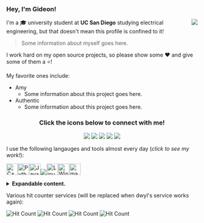 ### Hey, I'm Gideon! <img src="https://cultofthepartyparrot.com/parrots/hd/opensourceparrot.gif" height="16px"/>

<img src="https://github-readme-stats.vercel.app/api?username=gideontong&show_icons=true&hide_border=true" align="right"/>

I'm a 🎓 university student at **UC San Diego** studying electrical engineering, but that doesn't mean this profile is confined to it!

> Some information about myself goes here.

I work hard on my open source projects, so please show some ♥ and give some of them a ⭐!

My favorite ones include:

* Amy
  * Some information about this project goes here.
* Authentic
  * Some information about this project goes here.

<h3 align="center">
    Click the icons below to connect with me!
</h3>

<p align="center">
    <a href="https://gideontong.com" target="_blank"><img src="https://img.icons8.com/bubbles/50/000000/domain.png"/></a>
    <a href="https://www.linkedin.com/in/gideontong" target="_blank"><img src="https://img.icons8.com/bubbles/50/000000/linkedin.png"/></a>
    <a href="https://twitter.com/gideontong" target="_blank"><img src="https://img.icons8.com/bubbles/50/000000/twitter.png"/></a>
    <a href="https://youtube.com/funnygid123" target="_blank"><img src="https://img.icons8.com/bubbles/50/000000/youtube.png"/></a>
    <a href="https://patreon.com/gideontong" target="_blank"><img src="https://img.icons8.com/bubbles/50/000000/patreon.png"/></a>
</p>

I use the following langauges and tools almost every day (*click to see my work!*):

<a href="https://github.com/gideontong?tab=repositories&q=&type=&language=c"><img src="https://img.icons8.com/ios/50/000000/c-plus-plus-logo.png" alt="C++" width="30px"/></a><a href="https://github.com/gideontong?tab=repositories&q=&type=&language=python"><img src="https://img.icons8.com/ios/50/000000/python.png" alt="Python" width="30px"/></a><a href="https://github.com/gideontong?tab=repositories&q=&type=&language=javascript"><img src="https://img.icons8.com/ios/50/000000/javascript.png" alt="Javascript" width="30px"/></a><a href="https://github.com/gideontong?tab=repositories&q=&type=&language=java"><img src="https://img.icons8.com/ios/50/000000/java-coffee-cup-logo.png"/></a><a href="https://github.com/gideontong?tab=repositories&q=&type=&language=shell"><img src="https://img.icons8.com/ios/64/000000/linux.png" alt="Linux" width="30px"/></a><a href="https://github.com/gideontong/TI-Tools"><img src="https://img.icons8.com/ios/50/000000/windows-logo.png" alt="Windows" width="30px"/></a><a href="https://github.com/gideontong/config"><img src="https://img.icons8.com/ios/80/000000/mac-os.png" alt="macOS" width="30px"/></a>

<details>
    <summary><b>Expandable content.</b></summary>
</details>

Various hit counter services (will be replaced when dwyl's service works again):

![Hit Count](http://hits.dwyl.com/gideontong/gideontong.svg) ![Hit Count](https://hits.seeyoufarm.com/api/count/incr/badge.svg?url=https%3A%2F%2Fgithub.com%2Fgideontong%2Fgideontong) ![Hit Count](https://visitor-badge.glitch.me/badge?page_id=gideontong.gideontong) ![Hit Count](https://visitor-badge.laobi.icu/badge?page_id=gideontong.gideontong)
